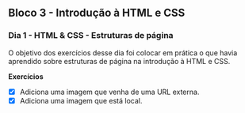 ## Bloco 3 - Introdução à HTML e CSS
### Dia 1 - HTML & CSS - Estruturas de página

O objetivo dos exercícios desse dia foi colocar em prática o que havia aprendido sobre estruturas de página na introdução à HTML e CSS.

**Exercícios**
- [x] Adiciona uma imagem que venha de uma URL externa.
- [x] Adiciona uma imagem que está local.
